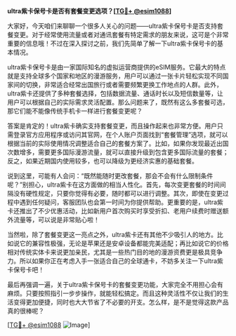 **ultra紫卡保号卡是否有套餐变更选项？[[TG💪+ @esim1088](https://t.me/s/esim1088)]**

大家好，今天咱们来聊聊一个很多人关心的问题——ultra紫卡保号卡是否支持套餐变更。对于经常使用流量或者对通讯套餐有特定需求的朋友来说，这可是个非常重要的信息哦！不过在深入探讨之前，我们先简单了解一下ultra紫卡保号卡的基本情况。

ultra紫卡保号卡是由一家国际知名的虚拟运营商提供的eSIM服务。它最大的特点就是支持全球多个国家和地区的漫游服务，用户可以通过一张卡片轻松实现不同国家间的切换，非常适合经常出国旅行或者需要频繁更换工作地点的人群。此外，ultra紫卡还提供了多种套餐选择，包括数据流量、通话时长以及短信数量等，让用户可以根据自己的实际需求灵活配置。那么问题来了，既然有这么多套餐可选，那它们能不能像传统手机卡一样进行套餐变更呢？

答案是肯定的！ultra紫卡确实支持套餐变更，而且操作起来也非常方便。用户只需登录官方应用程序或访问其官网，在个人账户页面找到“套餐管理”选项，就可以根据当前的实际使用情况调整适合自己的套餐方案了。比如，如果你发现最近出国次数增多，需要更多国际漫游流量，就可以直接升级到包含更多国际流量的套餐；反之，如果近期国内使用较多，也可以降级为更经济实惠的基础套餐。

说到这里，可能有人会问：“既然能随时更改套餐，那会不会有什么限制条件呢？”别担心，ultra紫卡在这方面做的相当人性化。首先，每次变更套餐的时间间隔没有硬性规定，只要你觉得有必要，随时都可以进行调整。其次，即使在变更过程中遇到任何疑问，客服团队也会第一时间为你提供帮助。更重要的是，ultra紫卡还推出了不少优惠活动，比如新用户首次购买时享受折扣、老用户续费时赠送额外流量等，可以说是非常贴心啦！

当然啦，除了套餐变更这一亮点之外，ultra紫卡还有其他不少吸引人的地方。比如说它的兼容性极强，无论是苹果还是安卓设备都能完美适配；再比如说它的价格相对传统实体卡来说更加亲民，尤其是一些热门目的地的漫游资费更是极具竞争力。所以如果你正在考虑入手一张适合自己的全球通卡，不妨多关注一下ultra紫卡保号卡吧！

最后再强调一遍，关于ultra紫卡保号卡的套餐变更功能，大家完全不用担心会有麻烦。只要按照指引一步步操作，就能轻松搞定。而且这种灵活性不仅让我们的生活变得更加便捷，同时也大大节省了不必要的开支。怎么样，是不是觉得这款产品真的很棒呢？

[[TG💪+ @esim1088](https://t.me/s/esim1088) ![Image](https://i.postimg.cc/4NQfJmqS/Snipaste-2025-05-13-00-14-12.png)]